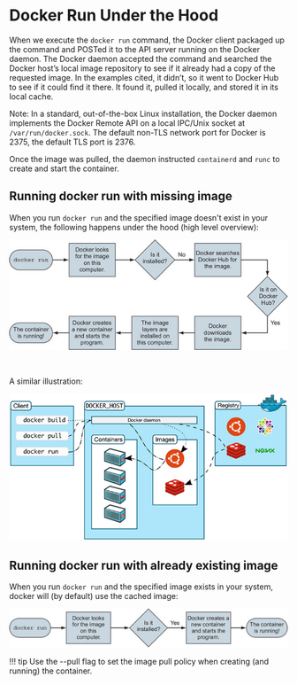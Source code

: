 # Docker Run Under the Hood

When we execute the `docker run` command, the Docker client packaged up the command and POSTed it to the API server running on the Docker daemon. The Docker daemon accepted the command and searched the Docker host’s local image repository to see if it already had a copy of the requested image. In the examples cited, it didn’t, so it went to Docker Hub to see if it could find it there. It found it, pulled it locally, and stored it in its local cache.

Note: In a standard, out-of-the-box Linux installation, the Docker daemon implements the Docker Remote API on a local IPC/Unix socket at `/var/run/docker.sock`. The default non-TLS network port for Docker is 2375, the default TLS port is 2376.

Once the image was pulled, the daemon instructed `containerd` and `runc` to create and start the container.

## Running docker run with missing image

When you run `docker run` and the specified image doesn't exist in your system, the following happens under the hood (high level overview):

![docker run with non-existing image](./docker-run-non-existing-image.jpeg)

<br>

A similar illustration:

![docker client-host-registry](./docker-client-host-registry.jpeg)


## Running docker run with already existing image

When you run `docker run` and the specified image exists in your system, docker will (by default) use the cached image:

![docker run with existing image](./docker-run-existing-image.jpeg)

!!! tip
    Use the --pull flag to set the image pull policy when creating (and running) the container.
